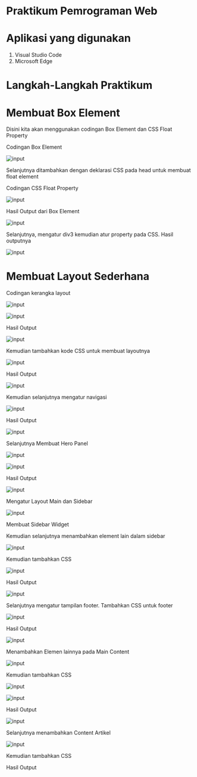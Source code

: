 # Praktikum Pemrograman Web

# Aplikasi yang digunakan
1. Visual Studio Code
2. Microsoft Edge

# Langkah-Langkah Praktikum

# Membuat Box Element

Disini kita akan menggunakan codingan Box Element dan CSS Float Property

Codingan Box Element





![input](https://github.com/ikmalriyan21/Lab4Web/blob/caf784787b288256455125a13842da84b8a7ec63/gambar/codingan%20box%20element.png)

Selanjutnya ditambahkan dengan deklarasi CSS pada head untuk membuat float element

Codingan CSS Float Property





![input](https://github.com/ikmalriyan21/Lab4Web/blob/d71cdb87407b0f0f3455da2880a7def3fc6b1896/gambar/codingan%20css%20float%20property.png)

Hasil Output dari Box Element





![input](https://github.com/ikmalriyan21/Lab4Web/blob/ae0a1ae760ae2c01ca25ecff3aabeaf3462a1cfb/gambar/output%20box%20element.png)

Selanjutnya, mengatur div3 kemudian atur property pada CSS. Hasil outputnya





![input](https://github.com/ikmalriyan21/Lab4Web/blob/340e6dec83e806ff2720ed48c536bea8a32b1bde/gambar/output%20clearfix%20element.png)

# Membuat Layout Sederhana

Codingan kerangka layout





![input](https://github.com/ikmalriyan21/Lab4Web/blob/257138c54a0975f742be21db57ec9066a10ed77f/gambar/codingan%20kerangka%20layout%201.png)





![input](https://github.com/ikmalriyan21/Lab4Web/blob/818e001828bffb96abb3173cb2f0518387e9b1a2/gambar/codingan%20kerangka%20layout%202.png)

Hasil Output





![input](https://github.com/ikmalriyan21/Lab4Web/blob/80e25eb9df0a71cc84e6cf23ef98b195ca727e6b/gambar/output%20layout%20sederhana%201.png)

Kemudian tambahkan kode CSS untuk membuat layoutnya





![input](https://github.com/ikmalriyan21/Lab4Web/blob/e6634ab1ecef0491298315640aae10deb96f11d8/gambar/codingan%20css%20style.png)

Hasil Output





![input](https://github.com/ikmalriyan21/Lab4Web/blob/c76838c3f7d9f061052cb3da56df94566b5a1a0f/gambar/output%20layout%20sederhana%202.png)

Kemudian selanjutnya mengatur navigasi





![input](https://github.com/ikmalriyan21/Lab4Web/blob/e586d34bc6c669d96224c997755295b707fa12fc/gambar/codingan%20navigasi.png)

Hasil Output





![input](https://github.com/ikmalriyan21/Lab4Web/blob/8478528b73b792c3c5e510fce51b1d5905fef22d/gambar/output%20navigasi.png)

Selanjutnya Membuat Hero Panel





![input](https://github.com/ikmalriyan21/Lab4Web/blob/ba94940250ecb5ba3a6c9a1616dbcdfaa72f07b4/gambar/codingan%20hero%20panel.png)





![input](https://github.com/ikmalriyan21/Lab4Web/blob/68898687c59a9536845c55090338259bc2569327/gambar/codingan%20css%20hero%20panel.png)

Hasil Output





![input](https://github.com/ikmalriyan21/Lab4Web/blob/64848f17910d23ab9eb17e88d3c79f3d63ce758e/gambar/output%20hero%20panel.png)

Mengatur Layout Main dan Sidebar





![input](https://github.com/ikmalriyan21/Lab4Web/blob/e9f629425cc215b26be1fe81ec27427a240c99ab/gambar/codingan%20layout%20main%20dan%20sidebar.png)

Membuat Sidebar Widget

Kemudian selanjutnya menambahkan element lain dalam sidebar





![input](https://github.com/ikmalriyan21/Lab4Web/blob/2ff7e0e43ef24b4280c94e0bc79d0ea2cd154b1f/gambar/codingan%20sidebar.png)

Kemudian tambahkan CSS





![input](https://github.com/ikmalriyan21/Lab4Web/blob/614d42d2b1b1a4b7de43c53d09fd22bae30fb7c6/gambar/codingan%20css%20widget.png)

Hasil Output





![input](https://github.com/ikmalriyan21/Lab4Web/blob/d2927c65d425612f6ec93b23125a87c5e2ecf42d/gambar/output%20sidebar.png)

Selanjutnya mengatur tampilan footer. Tambahkan CSS untuk footer





![input](https://github.com/ikmalriyan21/Lab4Web/blob/0be5ecc9749f6978c9fecacc6b7a838b3b9ddfe1/gambar/codingan%20mengatur%20footer.png)

Hasil Output





![input](https://github.com/ikmalriyan21/Lab4Web/blob/7349dfe4f0575464046ff68fb2cab7d2b1226d43/gambar/output%20footer.png)

Menambahkan Elemen lainnya pada Main Content





![input](https://github.com/ikmalriyan21/Lab4Web/blob/e1d46a0bdd91c54de8b948536d65ff7a895dfc47/gambar/codingan%20main%20content.png)

Kemudian tambahkan CSS





![input](https://github.com/ikmalriyan21/Lab4Web/blob/14b23d978be418be024db201deee6358006bf445/gambar/codingan%20css%20main%20content%201.png)





![input](https://github.com/ikmalriyan21/Lab4Web/blob/9dbe31b4735e751117952a3ed6067223ae6ddd0a/gambar/codingan%20css%20main%20content%202.png)

Hasil Output





![input](https://github.com/ikmalriyan21/Lab4Web/blob/b6d33fd58079413c02db52e1200589a1bff8fcc8/gambar/output%20main%20content.png)

Selanjutnya menambahkan Content Artikel





![input](https://github.com/ikmalriyan21/Lab4Web/blob/f49c4f124056f8f369cd7b1088b44a3ce7c2ade1/gambar/codingan%20content%20artikel.png)

Kemudian tambahkan CSS







Hasil Output






